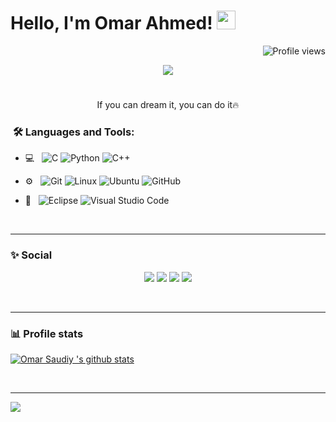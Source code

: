 <h1>
Hello, I'm Omar Ahmed!
  <img src="https://media.giphy.com/media/hvRJCLFzcasrR4ia7z/giphy.gif" width="30"></h1>
 <!--<img src="https://komarev.com/ghpvc/?username=OmarSaudiy&label=Profile%20Views&color=0e75b6&style=flat" align='right' alt="OmarSaudiy" />-->
 <img src="https://gpvc.arturio.dev/OmarSaudiy" alt="Profile views" align='right'/> <a href="https://github.com/OmarSaudiy/OmarSaudiy/"> </a> 
<br/>

<!-- Typing SVG by DenverCoder1 - https://github.com/DenverCoder1/readme-typing-svg -->
<p align="center">
  <a href="https://github.com/DenverCoder1/readme-typing-svg"><img src="https://readme-typing-svg.herokuapp.com?lines=Embedded+Software+Engineer;Communication+And+Electronics+Department;Always%20learning%20new%20things&center=true&width=450&height=45"></a>
</p>

#
  <p align="center"> If you can dream it, you can do it🔥 </p>
</p>

<h3>  &nbsp;🛠️ Languages and Tools:</h3>


- 💻 &nbsp;
![C](https://img.shields.io/badge/-C-black?style=flat-square&logo=c)
![Python](https://img.shields.io/badge/-Python-333333?style=flat&logo=python)
![C++](https://img.shields.io/badge/-C++-333333?style=flat&logo=C%2B%2B&logoColor=00599C)

- ⚙️ &nbsp;
![Git](https://img.shields.io/badge/-Git-333333?style=flat&logo=git)
![Linux](https://img.shields.io/badge/-Linux-333333?style=flat&logo=Linux&logoColor=FCC624)
![Ubuntu](https://img.shields.io/badge/-Ubuntu-black?style=flat-square&logo=ubuntu)
![GitHub](https://img.shields.io/badge/-GitHub-333333?style=flat&logo=github)

- 🔧 &nbsp;
![Eclipse](https://img.shields.io/badge/-Eclipse-333333?style=flat&logo=eclipse-ide&logoColor=2C2255)
![Visual Studio Code](https://img.shields.io/badge/-Visual%20Studio%20Code-333333?style=flat&logo=visual-studio-code&logoColor=007ACC)


  
<br/>

---------------------------------------------------------------------------------------------------------------------------------------------------------------------------------
<h3> ✨ Social</h3>

 <p align="center">
  <a href="https://www.linkedin.com/in/omarsaudiy/"><img src="https://img.icons8.com/fluency/50/000000/linkedin.png"/><a/>
  <a href="https://www.github.com/OmarSaudiy"><img src="https://img.icons8.com/fluency/50/000000/github.png"/><a/>
  <a href="[omarsaudiy@gmail.com](https://mail.google.com/mail/u/3/#inbox?compose=GTvVlcSHxTblstmTtvhnQSVWlrsChCcNfgDHWzlWpGxZncMmLpdXDwXjWgmQFsqqlPZDHgpkKBNfk)"><img src="https://user-images.githubusercontent.com/123242381/219986585-acbd74de-6225-4eb5-b59b-25a39808176a.svg"/><a/>
  <a href="https://www.facebook.com/mero.king.3139241"><img src="https://user-images.githubusercontent.com/123242381/219986499-85a0b416-1835-4ac2-875e-edc8984173e1.svg"/><a/>
</p>
<br/>

---------------------------------------------------------------------------------------------------------------------------------------------------------------------------------
<h3> 📊 Profile stats</h4>
  

[![Omar Saudiy 's github stats](https://github-readme-stats.vercel.app/api?username=OmarSaudiy&show_icons=true&title_color=fff&icon_color=79ff97&text_color=9f9f9f&bg_color=151515)](https://github.com/OmarSaudiy/github-readme-stats)
</p>
<br/>
    
---------------------------------------------------------------------------------------------------------------------------------------------------------------------------------
</p>
<img src="https://imgur.com/rilHVxA.png"/>
</p>
